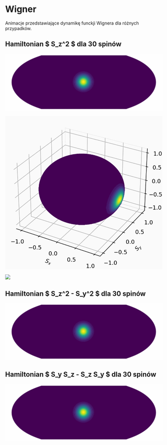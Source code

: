 # Wigner

Animacje przedstawiające dynamikę funckji Wignera dla różnych przypadków.

## Hamiltonian $ S_z^2 $ dla 30 spinów

![](https://github.com/JullSiee/Wigner/blob/main/Sz_S_z_N30.gif)

![](https://github.com/JullSiee/Wigner/blob/main/Sz_sz_3d_N30_.gif)

![](https://github.com/JullSiee/Wigner/blob/main/Sz_Sz_2d_N30.gif)

## Hamiltonian $ S_z^2 - S_y^2 $ dla 30 spinów

![](https://github.com/JullSiee/Wigner/blob/main/Sz_Sz_Sy_Sy_N30.gif)

## Hamiltonian $ S_y S_z - S_z S_y $ dla 30 spinów


![](https://github.com/JullSiee/Wigner/blob/main/Sy_Sz_Sz_Sy_N30.gif)
